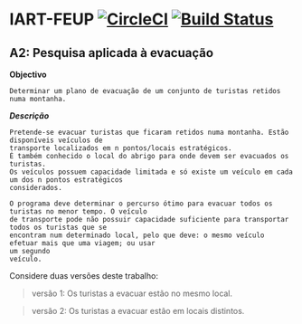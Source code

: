 # IART-FEUP [![CircleCI](https://circleci.com/gh/davidrsfalcao/IART-FEUP.svg?style=svg&circle-token=e013c47d3aca450c8b4972421c7aa46794ad3fea)](https://circleci.com/gh/davidrsfalcao/IART-FEUP) [![Build Status](https://travis-ci.com/davidrsfalcao/IART-FEUP.svg?token=C6xRbcS3ihWjtStee4Yn&branch=master)](https://travis-ci.com/davidrsfalcao/IART-FEUP)



## A2: Pesquisa aplicada à evacuação
**Objectivo**
```
Determinar um plano de evacuação de um conjunto de turistas retidos numa montanha.

```

***Descrição***

```
Pretende-se evacuar turistas que ficaram retidos numa montanha. Estão disponíveis veículos de 
transporte localizados em n pontos/locais estratégicos. 
É também conhecido o local do abrigo para onde devem ser evacuados os turistas. 
Os veículos possuem capacidade limitada e só existe um veículo em cada um dos n pontos estratégicos 
considerados.

O programa deve determinar o percurso ótimo para evacuar todos os turistas no menor tempo. O veículo 
de transporte pode não possuir capacidade suficiente para transportar todos os turistas que se 
encontram num determinado local, pelo que deve: o mesmo veículo efetuar mais que uma viagem; ou usar 
um segundo 
veículo.

```

Considere duas versões deste trabalho:

> versão 1: Os turistas a evacuar estão no mesmo local.

> versão 2: Os turistas a evacuar estão em locais distintos.
